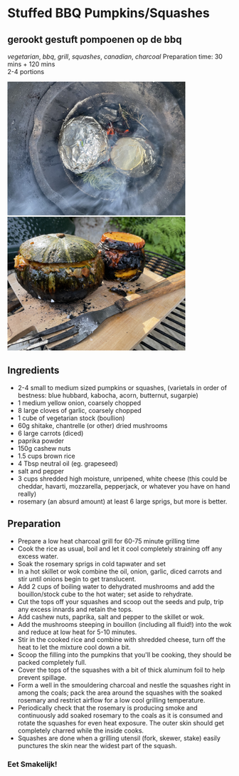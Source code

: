 # Stuffed BBQ Pumpkins/Squashes
## gerookt gestuft pompoenen op de bbq
_vegetarian_, _bbq_, _grill_, _squashes_, _canadian_, _charcoal_
Preparation time: 30 mins + 120 mins  
2-4 portions  

<img src="images/squash1.jpg" width="400">  
<img src="images/squash2.jpg" width="400">  

## Ingredients
* 2-4 small to medium sized pumpkins or squashes, (varietals in order of bestness: blue hubbard, kabocha, acorn, butternut, sugarpie)
* 1 medium yellow onion, coarsely chopped
* 8 large cloves of garlic, coarsely chopped
* 1 cube of vegetarian stock (boullion)
* 60g shitake, chantrelle (or other) dried mushrooms
* 6 large carrots (diced)
* paprika powder
* 150g cashew nuts
* 1.5 cups brown rice
* 4 Tbsp neutral oil (eg. grapeseed)
* salt and pepper
* 3 cups shredded high moisture, unripened, white cheese (this could be cheddar, havarti, mozzarella, pepperjack, or whatever you have on hand really)
* rosemary (an absurd amount) at least 6 large sprigs, but more is better.


## Preparation
* Prepare a low heat charcoal grill for 60-75 minute grilling time
* Cook the rice as usual, boil  and let it cool completely straining off any excess water. 
* Soak the rosemary sprigs in cold tapwater and set
* In a hot skillet or wok combine the oil, onion, garlic, diced carrots and stir until onions begin to get translucent.
* Add 2 cups of boiling water to dehydrated mushrooms and add the bouillon/stock cube to the hot water; set aside to rehydrate.
* Cut the tops off your squashes and scoop out the seeds and pulp, trip any excess innards and retain the tops.
* Add cashew nuts, paprika, salt and pepper to the skillet or wok.
* Add the mushrooms steeping in bouillon (including all fluid!) into the wok and reduce at low heat for 5-10 minutes.
* Stir in the cooked rice and combine with shredded cheese, turn off the heat to let the mixture cool down a bit.
* Scoop the filling into the pumpkins that you'll be cooking, they should be packed completely full.
* Cover the tops of the squashes with a bit of thick aluminum foil to help prevent spillage.
* Form a well in the smouldering charcoal and nestle the squashes right in among the coals; pack the area around the squashes with the soaked rosemary and restrict airflow for a low cool grilling temperature.
* Periodically check that the rosemary is producing smoke and continuously add soaked rosemary to the coals as it is consumed and rotate the squashes for even heat exposure. The outer skin should get completely charred while the inside cooks.
* Squashes are done when a grilling utensil (fork, skewer, stake) easily punctures the skin near the widest part of the squash. 

### Eet Smakelijk!